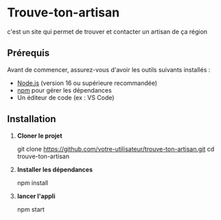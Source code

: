 # Trouve-ton-artisan

c'est un site qui permet de trouver et contacter un artisan de ça région

## Prérequis

Avant de commencer, assurez-vous d'avoir les outils suivants installés :

- [Node.js](https://nodejs.org/) (version 16 ou supérieure recommandée)
- [npm](https://www.npmjs.com/) pour gérer les dépendances
- Un éditeur de code (ex : VS Code)

## Installation

1. **Cloner le projet**  

   git clone https://github.com/votre-utilisateur/trouve-ton-artisan.git
   cd trouve-ton-artisan

2. **Installer les dépendances**

    npm install

3. **lancer l'appli**

    npm start